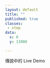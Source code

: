 ```yaml
---
layout: default
title: ""
published: true
classes:
 - step
data:
  x: 0
  y: 13000

---
```


傳說中的 Live Demo


